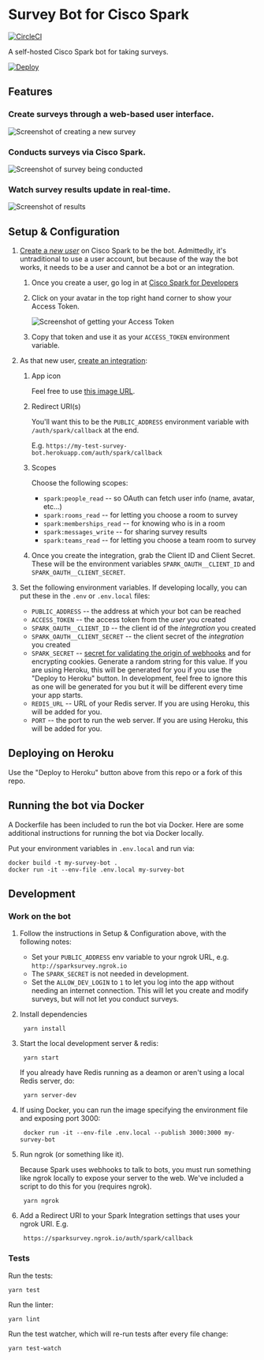 # Survey Bot for Cisco Spark

[![CircleCI](https://circleci.com/gh/promptworks/ciscospark-survey-bot.svg?style=svg)](https://circleci.com/gh/promptworks/ciscospark-survey-bot)

A self-hosted Cisco Spark bot for taking surveys.

[![Deploy](https://www.herokucdn.com/deploy/button.png)](https://heroku.com/deploy)

## Features

### Create surveys through a web-based user interface.

![Screenshot of creating a new survey](https://user-images.githubusercontent.com/9061/29992153-c486f476-8f62-11e7-843e-2df724b8f47c.png)

### Conducts surveys via Cisco Spark.

![Screenshot of survey being conducted](https://user-images.githubusercontent.com/9061/29992198-cf2c46be-8f63-11e7-950e-8f419f0d1254.png)

### Watch survey results update in real-time.

![Screenshot of results](https://user-images.githubusercontent.com/9061/29992267-835d3066-8f65-11e7-80c3-b724ce3d4dfb.png)

## Setup & Configuration

1. [Create a *new user*](https://web.ciscospark.com/) on Cisco Spark to be the bot. Admittedly, it's untraditional to use a user account, but because of the way the bot works, it needs to be a user and cannot be a bot or an integration.

    1. Once you create a user, go log in at [Cisco Spark for Developers](https://developer.ciscospark.com)
    2. Click on your avatar in the top right hand corner to show your Access Token.

        ![Screenshot of getting your Access Token](https://user-images.githubusercontent.com/9061/30224732-dfbe4e02-949d-11e7-9c83-53e02fefecbb.png)
    3. Copy that token and use it as your `ACCESS_TOKEN` environment variable.

2. As that new user, [create an integration](https://developer.ciscospark.com/add-integration.html):

    1. App icon

        Feel free to use [this image URL](https://user-images.githubusercontent.com/9061/30225018-ea671072-949e-11e7-964a-200ef94f792e.png).

    2. Redirect URI(s)

        You'll want this to be the `PUBLIC_ADDRESS` environment variable with `/auth/spark/callback` at the end.

        E.g. `https://my-test-survey-bot.herokuapp.com/auth/spark/callback`

    3. Scopes

        <!-- pulled from src/webui/auth/sparkScopes.js -->
        Choose the following scopes:

          - `spark:people_read`      -- so OAuth can fetch user info (name, avatar, etc...)
          - `spark:rooms_read`       -- for letting you choose a room to survey
          - `spark:memberships_read` -- for knowing who is in a room
          - `spark:messages_write`   -- for sharing survey results
          - `spark:teams_read`       -- for letting you choose a team room to survey

    4. Once you create the integration, grab the Client ID and Client Secret.
      These will be the environment variables `SPARK_OAUTH__CLIENT_ID` and `SPARK_OAUTH__CLIENT_SECRET`.



3. Set the following environment variables. If developing locally, you can put these in the `.env` or `.env.local` files:

    * `PUBLIC_ADDRESS` -- the address at which your bot can be reached
    * `ACCESS_TOKEN` -- the access token from the *user* you created
    * `SPARK_OAUTH__CLIENT_ID` -- the client id of the *integration* you created
    * `SPARK_OAUTH__CLIENT_SECRET` -- the client secret of the *integration* you created
    * `SPARK_SECRET` -- [secret for validating the origin of webhooks](https://developer.ciscospark.com/webhooks-explained.html#auth) and for encrypting cookies. Generate a random string for this value. If you are using Heroku, this will be generated for you if you use the "Deploy to Heroku" button. In development, feel free to ignore this as one will be generated for you but it will be different every time your app starts.
    * `REDIS_URL` -- URL of your Redis server. If you are using Heroku, this will be added for you.
    * `PORT` -- the port to run the web server. If you are using Heroku, this will be added for you.

## Deploying on Heroku

Use the "Deploy to Heroku" button above from this repo or a fork of this repo.

## Running the bot via Docker

A Dockerfile has been included to run the bot via Docker. Here are some additional instructions for running the bot via Docker locally.

Put your environment variables in `.env.local` and run via:

    docker build -t my-survey-bot .
    docker run -it --env-file .env.local my-survey-bot

## Development

### Work on the bot

1. Follow the instructions in Setup & Configuration above, with the following notes:

    - Set your `PUBLIC_ADDRESS` env variable to your ngrok URL, e.g. `http://sparksurvey.ngrok.io`
    - The `SPARK_SECRET` is not needed in development.
    - Set the `ALLOW_DEV_LOGIN` to `1` to let you log into the app without needing an internet connection. This will let you create and modify surveys, but will not let you conduct surveys.

1. Install dependencies

        yarn install

1. Start the local development server & redis:

        yarn start

    If you already have Redis running as a deamon or aren't using a local Redis server, do:

        yarn server-dev


1. If using Docker, you can run the image specifying the environment file and
   exposing port 3000:

        docker run -it --env-file .env.local --publish 3000:3000 my-survey-bot

1. Run ngrok (or something like it).

    Because Spark uses webhooks to talk to bots, you must run something like
    ngrok locally to expose your server to the web.  We've included a script to
    do this for you (requires ngrok).

        yarn ngrok

1. Add a Redirect URI to your Spark Integration settings that uses your ngrok URI. E.g.

        https://sparksurvey.ngrok.io/auth/spark/callback

### Tests

Run the tests:

    yarn test

Run the linter:

    yarn lint

Run the test watcher, which will re-run tests after every file change:

    yarn test-watch
